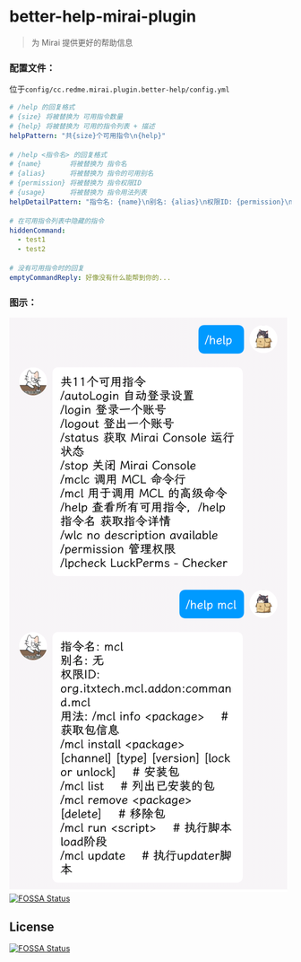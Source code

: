 # better-help-mirai-plugin

> 为 Mirai 提供更好的帮助信息

### 配置文件：

位于`config/cc.redme.mirai.plugin.better-help/config.yml`

```yaml
# /help 的回复格式
# {size} 将被替换为 可用指令数量
# {help} 将被替换为 可用的指令列表 + 描述
helpPattern: "共{size}个可用指令\n{help}"

# /help <指令名> 的回复格式
# {name}       将被替换为 指令名
# {alias}      将被替换为 指令的可用别名
# {permission} 将被替换为 指令权限ID
# {usage}      将被替换为 指令用法列表
helpDetailPattern: "指令名: {name}\n别名: {alias}\n权限ID: {permission}\n用法: {usage}"

# 在可用指令列表中隐藏的指令
hiddenCommand:
  - test1
  - test2

# 没有可用指令时的回复
emptyCommandReply: 好像没有什么能帮到你的...
```

### 图示：
![assets/usage.png](assets/usage.png)[![FOSSA Status](https://app.fossa.com/api/projects/git%2Bgithub.com%2F401U%2Fbetter-help-mirai-plugin.svg?type=shield)](https://app.fossa.com/projects/git%2Bgithub.com%2F401U%2Fbetter-help-mirai-plugin?ref=badge_shield)


## License
[![FOSSA Status](https://app.fossa.com/api/projects/git%2Bgithub.com%2F401U%2Fbetter-help-mirai-plugin.svg?type=large)](https://app.fossa.com/projects/git%2Bgithub.com%2F401U%2Fbetter-help-mirai-plugin?ref=badge_large)